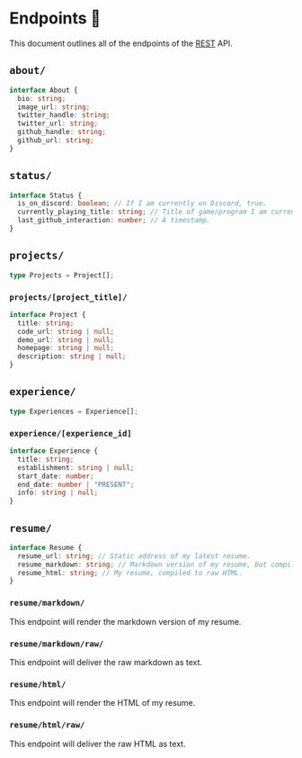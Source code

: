 # Endpoints 🎁

This document outlines all of the endpoints of the [REST](https://developer.mozilla.org/en-US/docs/Glossary/REST) API.

## `about/`

```ts
interface About {
  bio: string;
  image_url: string;
  twitter_handle: string;
  twitter_url: string;
  github_handle: string;
  github_url: string;
}
```

## `status/`

```ts
interface Status {
  is_on_discord: boolean; // If I am currently on Discord, true.
  currently_playing_title: string; // Title of game/program I am currently on.
  last_github_interaction: number; // A timestamp.
}
```

## `projects/`

```ts
type Projects = Project[];
```

### `projects/[project_title]/`

```ts
interface Project {
  title: string;
  code_url: string | null;
  demo_url: string | null;
  homepage: string | null;
  description: string | null;
}
```

## `experience/`

```ts
type Experiences = Experience[];
```

### `experience/[experience_id]`

```ts
interface Experience {
  title: string;
  establishment: string | null;
  start_date: number;
  end_date: number | "PRESENT";
  info: string | null;
}
```

## `resume/`

```ts
interface Resume {
  resume_url: string; // Static address of my latest resume.
  resume_markdown: string; // Markdown version of my resume, but compiled to raw HTML.
  resume_html: string; // My resume, compiled to raw HTML.
}
```

### `resume/markdown/`

This endpoint will render the markdown version of my resume.

### `resume/markdown/raw/`

This endpoint will deliver the raw markdown as text.

### `resume/html/`

This endpoint will render the HTML of my resume.

### `resume/html/raw/`

This endpoint will deliver the raw HTML as text.
